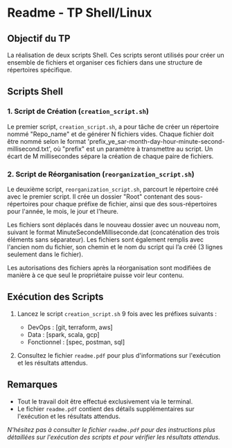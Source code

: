 # Readme - TP Shell/Linux

## Objectif du TP

La réalisation de deux scripts Shell. Ces scripts seront utilisés pour créer un ensemble de fichiers et organiser ces fichiers dans une structure de répertoires spécifique.

## Scripts Shell

### 1. Script de Création (`creation_script.sh`)

Le premier script, `creation_script.sh`, a pour tâche de créer un répertoire nommé "Repo_name" et de générer N fichiers vides. Chaque fichier doit être nommé selon le format 'prefix_ye_sar-month-day-hour-minute-second-millisecond.txt', où "prefix" est un paramètre à transmettre au script. Un écart de M millisecondes sépare la création de chaque paire de fichiers.

### 2. Script de Réorganisation (`reorganization_script.sh`)

Le deuxième script, `reorganization_script.sh`, parcourt le répertoire créé avec le premier script. Il crée un dossier "Root" contenant des sous-répertoires pour chaque préfixe de fichier, ainsi que des sous-répertoires pour l'année, le mois, le jour et l'heure.

Les fichiers sont déplacés dans le nouveau dossier avec un nouveau nom, suivant le format MinuteSecondeMilliseconde.dat (concaténation des trois éléments sans séparateur). Les fichiers sont également remplis avec l'ancien nom du fichier, son chemin et le nom du script qui l’a créé (3 lignes seulement dans le fichier).

Les autorisations des fichiers après la réorganisation sont modifiées de manière à ce que seul le propriétaire puisse voir leur contenu.

## Exécution des Scripts

1. Lancez le script `creation_script.sh` 9 fois avec les préfixes suivants :
   - DevOps : [git, terraform, aws]
   - Data : [spark, scala, gcp]
   - Fonctionnel : [spec, postman, sql]

2. Consultez le fichier `readme.pdf` pour plus d'informations sur l'exécution et les résultats attendus.

## Remarques

- Tout le travail doit être effectué exclusivement via le terminal.
- Le fichier `readme.pdf` contient des détails supplémentaires sur l'exécution et les résultats attendus.

*N'hésitez pas à consulter le fichier `readme.pdf` pour des instructions plus détaillées sur l'exécution des scripts et pour vérifier les résultats attendus.*
